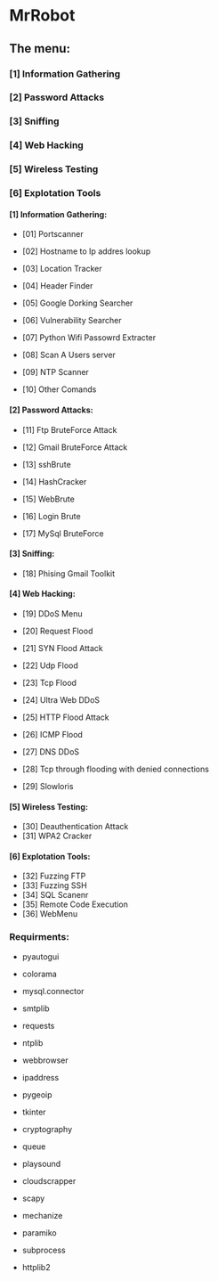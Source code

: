 # MrRobot

## The menu:

### [1] Information Gathering

### [2] Password Attacks

### [3] Sniffing

### [4] Web Hacking

### [5] Wireless Testing


### [6] Explotation Tools





#### [1] Information Gathering:


- [01] Portscanner


- [02] Hostname to Ip addres lookup


-  [03] Location Tracker


-  [04] Header Finder


-  [05] Google Dorking Searcher


-  [06] Vulnerability Searcher


-  [07] Python Wifi Passowrd Extracter


-  [08] Scan A Users server
-  [09] NTP Scanner


-  [10] Other Comands


#### [2] Password Attacks:


- [11] Ftp BruteForce Attack


-  [12] Gmail BruteForce Attack
-  [13] sshBrute
-  [14] HashCracker
-  [15] WebBrute
-  [16] Login Brute
-  [17] MySql BruteForce


#### [3] Sniffing:



- [18] Phising Gmail Toolkit


#### [4] Web Hacking:



- [19] DDoS Menu


- [20] Request Flood


- [21] SYN Flood Attack


- [22] Udp Flood


- [23] Tcp Flood

- [24] Ultra Web DDoS

- [25] HTTP Flood Attack

- [26] ICMP Flood

- [27] DNS DDoS

- [28] Tcp through flooding with denied connections

- [29] Slowloris

#### [5] Wireless Testing:


  - [30] Deauthentication Attack
  - [31] WPA2 Cracker

#### [6] Explotation Tools:

  - [32] Fuzzing FTP
  - [33] Fuzzing SSH
  - [34] SQL Scanenr
  - [35] Remote Code Execution
  - [36] WebMenu



### Requirments:


- pyautogui


- colorama

- mysql.connector



- smtplib


- requests

- ntplib


- webbrowser


- ipaddress


- pygeoip

- tkinter


- cryptography


- queue


- playsound


- cloudscrapper

- scapy

- mechanize

- paramiko

- subprocess

- httplib2
